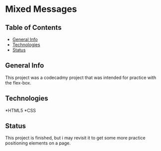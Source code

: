 # Mixed Messages 

## Table of Contents
 * [General Info](#general-info)
 * [Technologies](#technologies)
 * [Status](#status)

## General Info
This project was a codecadmy project that was intended for practice with the flex-box.

## Technologies
 *HTML5
 *CSS

## Status
This project is finished, but i may revisit it to get some more practice positioning elements on a page.